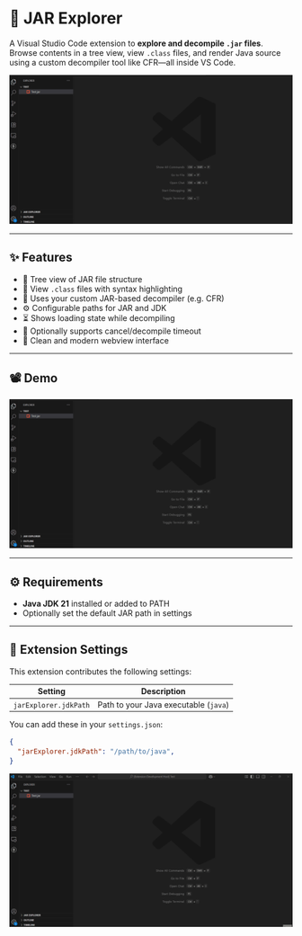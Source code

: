 # 🧩 JAR Explorer

A Visual Studio Code extension to **explore and decompile `.jar` files**. Browse contents in a tree view, view `.class` files, and render Java source using a custom decompiler tool like CFR—all inside VS Code.

![JAR Explorer Demo](media/how_use.gif)

---

## ✨ Features

- 📁 Tree view of JAR file structure
- 🧬 View `.class` files with syntax highlighting
- 🧪 Uses your custom JAR-based decompiler (e.g. CFR)
- ⚙️ Configurable paths for JAR and JDK
- ⏳ Shows loading state while decompiling
- 🚫 Optionally supports cancel/decompile timeout
- 🧹 Clean and modern webview interface

---

## 📽 Demo

![Watch demo](media/how_use.gif)

---

## ⚙️ Requirements

- **Java JDK 21** installed or added to PATH
- Optionally set the default JAR path in settings

---

## 🔧 Extension Settings

This extension contributes the following settings:

| Setting | Description |
|--------|-------------|
| `jarExplorer.jdkPath`  | Path to your Java executable (`java`) |

You can add these in your `settings.json`:

```json
{
  "jarExplorer.jdkPath": "/path/to/java",
}
```

![JAR Explorer Demo](media/how_change_jdk_path.gif)
